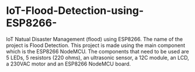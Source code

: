 # IoT-Flood-Detection-using-ESP8266-
IoT Natual Disaster Management (flood) using ESP8266.
The name of the project is Flood Detection.
This project is made using the main component which is the ESP8266 NodeMCU.
The components that need to be used are 5 LEDs, 5 resistors (220 ohms), an ultrasonic sensor, a 12C module, an LCD, a 230VAC motor and an ESP8266 NodeMCU board.
